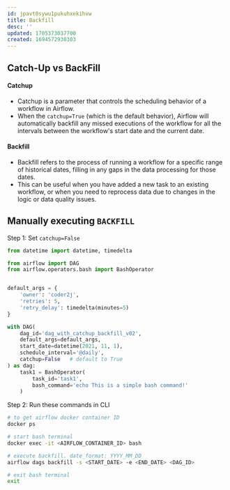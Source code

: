 ```yaml
---
id: jpavt0sywu1pukuhxekihvw
title: Backfill
desc: ''
updated: 1705373037700
created: 1694572930303
---
```

## Catch-Up vs BackFill

#### Catchup

- Catchup is a parameter that controls the scheduling behavior of a workflow in Airflow.
- When the `catchup=True` (which is the default behavior), Airflow will automatically backfill any missed executions of the workflow for all the intervals between the workflow's start date and the current date.

#### Backfill

- Backfill refers to the process of running a workflow for a specific range of historical dates, filling in any gaps in the data processing for those dates.
- This can be useful when you have added a new task to an existing workflow, or when you need to reprocess data due to changes in the logic or data quality issues.

## Manually executing **`BACKFILL`**

Step 1: Set `catchup=False`

```py
from datetime import datetime, timedelta

from airflow import DAG
from airflow.operators.bash import BashOperator


default_args = {
    'owner': 'coder2j',
    'retries': 5,
    'retry_delay': timedelta(minutes=5)
}

with DAG(
    dag_id='dag_with_catchup_backfill_v02',
    default_args=default_args,
    start_date=datetime(2021, 11, 1),
    schedule_interval='@daily',
    catchup=False   # default to True
) as dag:
    task1 = BashOperator(
        task_id='task1',
        bash_command='echo This is a simple bash command!'
    )
```

Step 2: Run these commands in CLI

``` sh
# to get airflow docker container ID
docker ps

# start bash terminal 
docker exec -it <AIRFLOW_CONTAINER_ID> bash  

# execute backfill. date_format: YYYY_MM_DD
airflow dags backfill -s <START_DATE> -e <END_DATE> <DAG_ID> 

# exit bash terminal
exit
```
